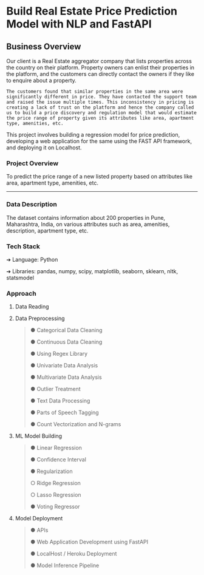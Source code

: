 # Build Real Estate Price Prediction Model with NLP and FastAPI


## Business Overview
Our client is a Real Estate aggregator company that lists properties across the country on their platform. 
Property owners can enlist their properties in the platform, 
and the customers can directly contact the owners if they like to enquire about a property.

`The customers found that similar properties in the same area were significantly different
in price. They have contacted the support team and raised the issue multiple times.
This inconsistency in pricing is creating a lack of trust on the platform and hence the
company called us to build a price discovery and regulation model that would estimate
the price range of property given its attributes like area, apartment type, amenities, etc.`

This project involves building a regression model for price prediction, developing a web
application for the same using the FAST API framework, and deploying it on Localhost.

### Project Overview
To predict the price range of a new listed property based on attributes like area, apartment type, amenities, etc.

---

### Data Description
The dataset contains information about 200 properties in Pune, Maharashtra, India, on
various attributes such as area, amenities, description, apartment type, etc.

### Tech Stack
➔ Language: Python

➔ Libraries: pandas, numpy, scipy, matplotlib, seaborn, sklearn, nltk, statsmodel

### Approach
  1. Data Reading
  2.  Data Preprocessing
      > ● Categorical Data Cleaning
      > 
      > ● Continuous Data Cleaning
      > 
      > ● Using Regex Library
      > 
      > ● Univariate Data Analysis
      > 
      > ● Multivariate Data Analysis
      > 
      > ● Outlier Treatment
      > 
      > ● Text Data Processing
      > 
      > ● Parts of Speech Tagging
      > 
      > ● Count Vectorization and N-grams

  3. ML Model Building
      > ● Linear Regression
      > 
      > ● Confidence Interval
      > 
      > ● Regularization
      > 
        > ○ Ridge Regression
        > 
        > ○ Lasso Regression
        > 
      > ● Voting Regressor
      > 
  4. Model Deployment
      > ● APIs
      > 
      > ● Web Application Development using FastAPI
      > 
      > ● LocalHost / Heroku Deployment
      > 
      > ● Model Inference Pipeline
      > 


